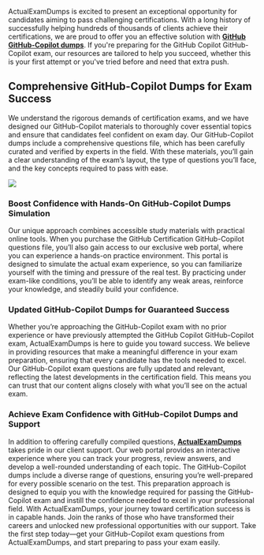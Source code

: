 ActualExamDumps is excited to present an exceptional opportunity for candidates aiming to pass challenging certifications. With a long history of successfully helping hundreds of thousands of clients achieve their certifications, we are proud to offer you an effective solution with **[GitHub GitHub-Copilot dumps](https://actualexamdumps.com/github-copilot.html)**. If you're preparing for the GitHub Copilot GitHub-Copilot exam, our resources are tailored to help you succeed, whether this is your first attempt or you've tried before and need that extra push.  
  
  

## **Comprehensive GitHub-Copilot Dumps for Exam Success**

  
  
  
We understand the rigorous demands of certification exams, and we have designed our GitHub-Copilot materials to thoroughly cover essential topics and ensure that candidates feel confident on exam day. Our GitHub-Copilot dumps include a comprehensive questions file, which has been carefully curated and verified by experts in the field. With these materials, you’ll gain a clear understanding of the exam’s layout, the type of questions you’ll face, and the key concepts required to pass with ease.  
  
  
  
[![](https://actualexamdumps.com/wp-content/uploads/2024/11/ActualExamDumps.png)](https://actualexamdumps.com/github-copilot.html)  

  

### **Boost Confidence with Hands-On GitHub-Copilot Dumps Simulation**

  
  
  
Our unique approach combines accessible study materials with practical online tools. When you purchase the GitHub Certification GitHub-Copilot questions file, you’ll also gain access to our exclusive web portal, where you can experience a hands-on practice environment. This portal is designed to simulate the actual exam experience, so you can familiarize yourself with the timing and pressure of the real test. By practicing under exam-like conditions, you’ll be able to identify any weak areas, reinforce your knowledge, and steadily build your confidence.  
  
  

### **Updated GitHub-Copilot Dumps for Guaranteed Success**

  
  
  
Whether you’re approaching the GitHub-Copilot exam with no prior experience or have previously attempted the GitHub Copilot GitHub-Copilot exam, ActualExamDumps is here to guide you toward success. We believe in providing resources that make a meaningful difference in your exam preparation, ensuring that every candidate has the tools needed to excel. Our GitHub-Copilot exam questions are fully updated and relevant, reflecting the latest developments in the certification field. This means you can trust that our content aligns closely with what you’ll see on the actual exam.  
  
  

### **Achieve Exam Confidence with GitHub-Copilot Dumps and Support**

  
  
  
In addition to offering carefully compiled questions, **[ActualExamDumps](https://actualexamdumps.com/)** takes pride in our client support. Our web portal provides an interactive experience where you can track your progress, review answers, and develop a well-rounded understanding of each topic. The GitHub-Copilot dumps include a diverse range of questions, ensuring you’re well-prepared for every possible scenario on the test. This preparation approach is designed to equip you with the knowledge required for passing the GitHub-Copilot exam and instill the confidence needed to excel in your professional field. With ActualExamDumps, your journey toward certification success is in capable hands. Join the ranks of those who have transformed their careers and unlocked new professional opportunities with our support. Take the first step today—get your GitHub-Copilot exam questions from ActualExamDumps, and start preparing to pass your exam easily.

